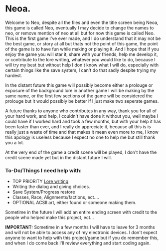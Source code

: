 # Neoa.
Welcome to Neo, despite all the files and even the title screen being Neoa, this game is called Neo, eventually I may decide to change the names to neo, or remove mention of neo at all but for now this game is called Neo. This is the first game I've ever made, and I do understand that it may not be the best game, or story at all but thats not the point of this game, the point of the game is to have fun while making or playing it. And I hope that if you enjoy the game you will star it, share with your friends, help me develop it, or contribute to the lore writing, whatever you would like to do, because I will try my best but without help I don't know what I will do, especially with certain things like the save system, I can't do that sadly despite trying my hardest. 

In the distant future this game will possibly become either a prolouge or exposure of the background lore in another game I will be making by the same name, or the first few sections of the game will be considered the prolouge but it would possibly be better if I just make two seperate games. 

A future thanks to anyone who contributes in any way, thank you for all of your hard work, and help, I couldn't have done it without you, well maybe I could have if I worked hard and took a few months, but with your help it has been faster than ever, and I really do appreciate it, because all this is is really just a waste of time and that makes it mean even more to me, I know this apology is useless because I expect no one to help me but still thank you a lot. 

At the very end of the game a credit scene will be played, I don't have the credit scene made yet but in the distant future I will.



### To-Do/Things I need help with:
- TOP PRIORITY <a href="https://github.com/DELUXEHUNTER/neo/blob/Master/Lore.md">Lore writing</a>
- Writing the dialog and giving choices.
- Save System/Progress restore
- Classes, Race, Alignments/factions, ect....
- OPTIONAL ACSII art, either found or someone making them.




Sometime in the future I will add an entire ending screen with credit to the people who helped make this project, ect...

**IMPORTANT:** Sometime in a few months I will have to leave for 3 months and will not be able to access any of my electronic devices. I don't expect anyone to want to help with this project/game but if you do remember this, and when I do come back I'll review everything and start coding again.


